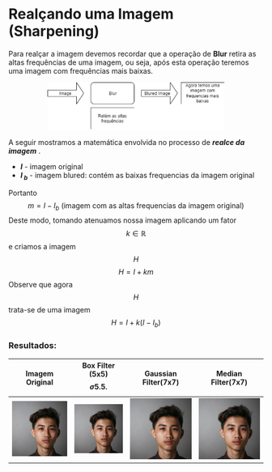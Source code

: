 # Realçando uma Imagem (Sharpening)

Para realçar a imagem devemos recordar que a operação de **Blur** retira as altas frequências de uma imagem, ou seja, após esta operação teremos uma imagem com frequências mais baixas.
<p align="center">
<img src='images/blur_diagram.png' width='350'>
</p>

A seguir mostramos a matemática envolvida no processo de **_realce da imagem_** .
* **_I_** - imagem original
* **_I<sub> b</sub>_** - imagem blured: contém as baixas frequencias da imagem original

Portanto 
$$
m=I-I_b \text{ (imagem com as altas frequencias da imagem original)}
$$
Deste modo, tomando atenuamos nossa imagem aplicando um fator $$k \in \mathbb{R}$$ e criamos a imagem $$ H $$ 
$$
H=I+km
$$ 
Observe que agora $$H$$ trata-se de uma imagem 
$$
H=I+k(I-I_b)
$$ 


### Resultados:


Imagem Original          |  Box Filter (5x5) $$\sigma{5.5.}$$ | Gaussian Filter(7x7) | Median Filter(7x7)
:-------------------------:|:-------------------------:|:-------------------------:|:-------------------------:
<img src='images/original.png' width='250'>   |  <img src='images/box_sharpen.png' width='250'> | <img src='images/gauss_sharpen.png' width='250'> |<img src='images/median_sharpen.png' width='250'>


